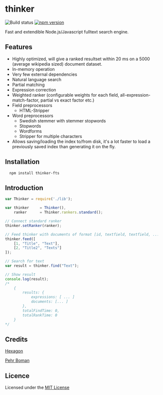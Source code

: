 # thinker

![Build status](https://travis-ci.org/Hexagon/thinker-fts.svg) [![npm version](https://badge.fury.io/js/thinker-fts.svg)](https://badge.fury.io/js/thinker-fts)

Fast and extendible Node.js/Javascript fulltext search engine.

## Features

  * Highly optimized, will give a ranked resultset within 20 ms on a 5000 (average wikipedia sized) document dataset.
  * In-memory operation
  * Very few external dependencies
  * Natural language search
  * Partial matching
  * Expression correction
  * Weighted ranker (configurable weights for each field, all-expression-match-factor, partial vs exact factor etc.)
  * Field preprocessors
     * HTML-Stripper
  * Word preprocessors
     * Swedish stemmer with stemmer stopwords
     * Stopwords
     * Wordforms
     * Stripper for multiple characters
  * Allows saving/loading the index to/from disk, it's a lot faster to load a previously saved index than generating it on the fly.

## Installation

      npm install thinker-fts

## Introduction

```javascript
var Thinker = require('./lib');

var thinker 	= Thinker(),
	ranker 		= Thinker.rankers.standard();

// Connect standard ranker
thinker.setRanker(ranker);

// Feed thinker with documents of format [id, textfield, textfield, ...]
thinker.feed([
    [1, "Title", "Text"],
    [2, "Title2", "Texts"]
]);

// Search for text
var result = thinker.find("Text");

// Show result
console.log(result);
/* 
    {
		results: {
			expressions: [ ... ]
			documents: [... ]
		},
		totalFindTime: 0,
		totalRankTime: 0
    }
*/
```
## 
## Credits
   
  [Hexagon](https://github.com/hexagon/)
   
  [Pehr Boman](https://github.com/unkelpehr/)

## Licence
Licensed under the [MIT License](http://opensource.org/licenses/MIT)
